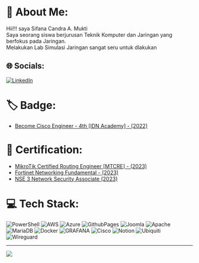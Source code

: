 # 💫 About Me:
Hii!!! saya Sifana Candra A. Mukti<br>Saya seorang siswa berjurusan Teknik Komputer dan Jaringan yang berfokus pada Jaringan.<br>Melakukan Lab Simulasi Jaringan sangat seru untuk dlakukan

## 🌐 Socials:
[![LinkedIn](https://img.shields.io/badge/LinkedIn-%230077B5.svg?logo=linkedin&logoColor=white)](https://linkedin.com/in/sifndraa15) 

# 🏷️ Badge:
- [Become Cisco Engineer - 4th [IDN Academy] - (2022)](https://drive.google.com/file/d/1eCdicSrPqcUE9uVJFgrUjhk0ft_4PfA5/view?usp=drive_link)

# 🚩 Certification:
- [MikroTik Certified Routing Engineer [MTCRE] - (2023)]([https://app.kajabi.com/certificates/96a732d2](https://drive.google.com/file/d/1dl9-dQQjF3ljsNIxp97SDot1ruKOLVZx/view?usp=drive_link))
- [Fortinet Networking Fundamental - (2023)]([https://www.credential.net/ec968e08-dae9-4e51-93f7-e57b725977f0](https://drive.google.com/file/d/1oro58wP0nOzrkkySaYbNXDaaPedeRJY5/view?usp=drive_link))
- [NSE 3 Network Security Associate (2023)]([https://training.fortinet.com/mod/customcert/verify_certificate.php?contextid=251440&code=6sUcCOGlU7&qrcode=1](https://drive.google.com/file/d/1eEpoaOyh_DR-8URru4Q-5EzzlC1UXrUy/view?usp=drive_link))
# 💻 Tech Stack:
![PowerShell](https://img.shields.io/badge/PowerShell-%235391FE.svg?style=plastic&logo=powershell&logoColor=white) ![AWS](https://img.shields.io/badge/AWS-%23FF9900.svg?style=plastic&logo=amazon-aws&logoColor=white) ![Azure](https://img.shields.io/badge/azure-%230072C6.svg?style=plastic&logo=microsoftazure&logoColor=white) ![GithubPages](https://img.shields.io/badge/github%20pages-121013?style=plastic&logo=github&logoColor=white) ![Joomla](https://img.shields.io/badge/joomla-%235091CD.svg?style=plastic&logo=joomla&logoColor=white) ![Apache](https://img.shields.io/badge/apache-%23D42029.svg?style=plastic&logo=apache&logoColor=white) ![MariaDB](https://img.shields.io/badge/MariaDB-003545?style=plastic&logo=mariadb&logoColor=white) ![Docker](https://img.shields.io/badge/docker-%230db7ed.svg?style=plastic&logo=docker&logoColor=white) ![GRAFANA](https://img.shields.io/badge/grafana-F46800.svg?style=plastic&logo=grafana&logoColor=white&color=%23F46800) ![Cisco](https://img.shields.io/badge/cisco-%23049fd9.svg?style=plastic&logo=cisco&logoColor=black) ![Notion](https://img.shields.io/badge/Notion-%23000000.svg?style=plastic&logo=notion&logoColor=white) ![Ubiquiti](https://img.shields.io/badge/ubiquiti-%230559C9.svg?style=plastic&logo=ubiquiti&logoColor=white) ![Wireguard](https://img.shields.io/badge/wireguard-%2388171A.svg?style=plastic&logo=wireguard&logoColor=white)

---
[![](https://visitcount.itsvg.in/api?id=logsiff&icon=9&color=12)](https://visitcount.itsvg.in)

<!-- Proudly created with GPRM ( https://gprm.itsvg.in ) -->
